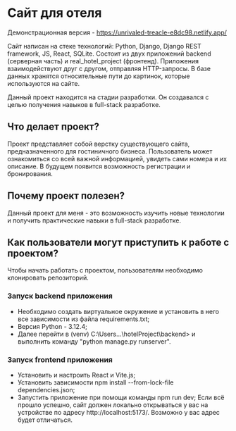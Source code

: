 # Сайт для отеля

Демонстрационная версия - https://unrivaled-treacle-e8dc98.netlify.app/

Сайт написан на стеке технологий: Python, Django, Django REST framework, JS, React, SQLite. Состоит из двух приложений backend (серверная часть) и real_hotel_project (фронтенд). Приложения взаимодействуют друг с другом, отправляя HTTP-запросы. В базе данных хранятся относительные пути до картинок, которые используются на сайте.

Данный проект находится на стадии разработки. Он создавался с целью получения навыков в full-stack разработке.

## Что делает проект?

Проект представляет собой верстку существующего сайта, предназначенного для гостиничного бизнеса. Пользователь может ознакомиться со всей важной информацией, увидеть сами номера и их описание. В будущем появится возможность регистрации и бронирования.

## Почему проект полезен?

Данный проект для меня - это возможность изучить новые технологии и получить практические навыки в full-stack разработке.

## Как пользователи могут приступить к работе с проектом?

Чтобы начать работать с проектом, пользователям необходимо клонировать репозиторий. 
### Запуск backend приложения
- Необходимо создать виртуальное окружение и установить в него все зависимости из файла requirements.txt;
- Версия Python - 3.12.4;
- Далее перейти в (venv) C:\Users\...\hotelProject\backend> и выполнить команду "python manage.py runserver".
### Запуск frontend приложения
- Установить и настроить React и Vite.js;
- Установить зависимости npm install --from-lock-file dependencies.json;
- Запустить приложение при помощи команды npm run dev;
Если всё прошло успешно, сайт должен локально открываться у вас на устройстве по адресу http://localhost:5173/. Возможно у вас адрес будет отличаться.

